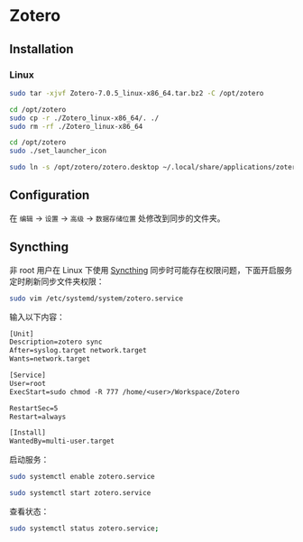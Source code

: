 # Zotero

## Installation

### Linux

```sh
sudo tar -xjvf Zotero-7.0.5_linux-x86_64.tar.bz2 -C /opt/zotero
```

```sh
cd /opt/zotero
sudo cp -r ./Zotero_linux-x86_64/. ./
sudo rm -rf ./Zotero_linux-x86_64
```

```sh
cd /opt/zotero
sudo ./set_launcher_icon
```

```sh
sudo ln -s /opt/zotero/zotero.desktop ~/.local/share/applications/zotero.desktop
```

## Configuration

在 `编辑` -> `设置` -> `高级` -> `数据存储位置` 处修改到同步的文件夹。


## Syncthing

非 root 用户在 Linux 下使用 [Syncthing](../tools/syncthing.md) 同步时可能存在权限问题，下面开启服务定时刷新同步文件夹权限：

```sh
sudo vim /etc/systemd/system/zotero.service
```

输入以下内容：

```txt
[Unit]
Description=zotero sync
After=syslog.target network.target
Wants=network.target

[Service]
User=root
ExecStart=sudo chmod -R 777 /home/<user>/Workspace/Zotero

RestartSec=5
Restart=always

[Install]
WantedBy=multi-user.target
```

启动服务：

```sh
sudo systemctl enable zotero.service
```

```sh
sudo systemctl start zotero.service
```

查看状态：

```sh
sudo systemctl status zotero.service;
```